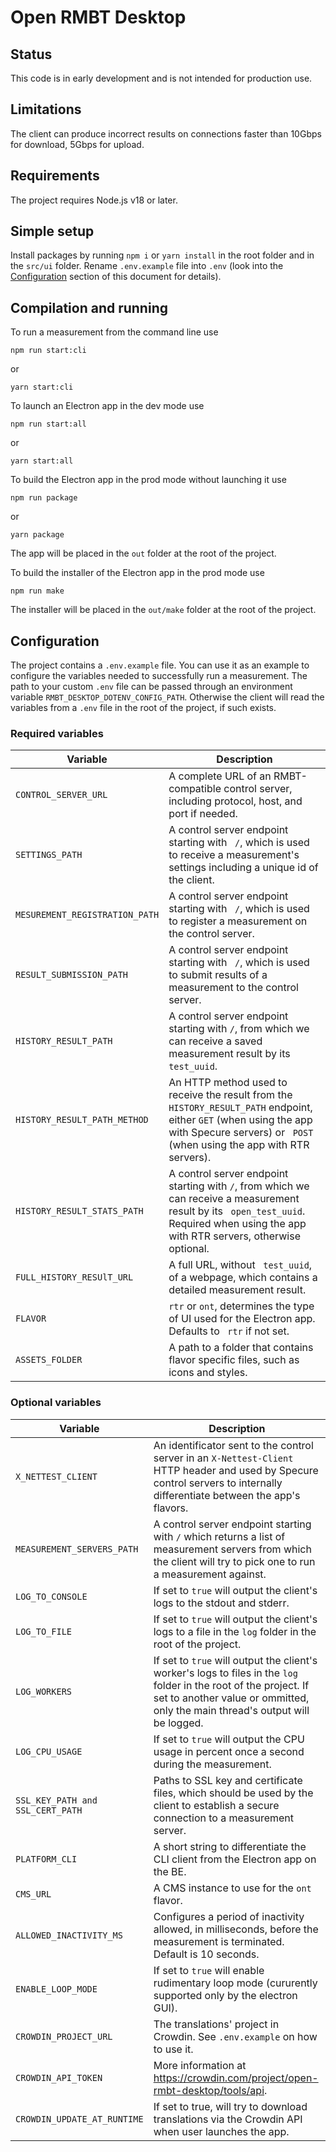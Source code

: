 # Open RMBT Desktop

## Status

This code is in early development and is not intended for production use.

## Limitations

The client can produce incorrect results on connections faster than 10Gbps for download, 5Gbps for upload.

## Requirements

The project requires Node.js v18 or later.

## Simple setup

Install packages by running `npm i` or `yarn install` in the root folder and in the `src/ui` folder. Rename `.env.example` file into `.env` (look into the [Configuration](#configuration) section of this document for details).

## Compilation and running

To run a measurement from the command line use

    npm run start:cli

or

    yarn start:cli

To launch an Electron app in the dev mode use

    npm run start:all

or

    yarn start:all

To build the Electron app in the prod mode without launching it use

    npm run package

or

    yarn package

The app will be placed in the `out` folder at the root of the project.

To build the installer of the Electron app in the prod mode use

    npm run make

The installer will be placed in the `out/make` folder at the root of the project.

## Configuration

The project contains a `.env.example` file. You can use it as an example to configure the variables needed to successfully run a measurement. The path to your custom `.env` file can be passed through an environment variable `RMBT_DESKTOP_DOTENV_CONFIG_PATH`. Otherwise the client will read the variables from a `.env` file in the root of the project, if such exists.

### Required variables

| Variable                       | Description                                                                                                                                                                                 |
| ------------------------------ | ------------------------------------------------------------------------------------------------------------------------------------------------------------------------------------------- |
| `CONTROL_SERVER_URL`           | A complete URL of an RMBT-compatible control server, including protocol, host, and port if needed.                                                                                          |
| `SETTINGS_PATH`                | A control server endpoint starting with ` /`, which is used to receive a measurement's settings including a unique id of the client.                                                        |
| `MESUREMENT_REGISTRATION_PATH` | A control server endpoint starting with ` /`, which is used to register a measurement on the control server.                                                                                |
| `RESULT_SUBMISSION_PATH`       | A control server endpoint starting with ` /`, which is used to submit results of a measurement to the control server.                                                                       |
| `HISTORY_RESULT_PATH`          | A control server endpoint starting with `/`, from which we can receive a saved measurement result by its ` test_uuid`.                                                                      |
| `HISTORY_RESULT_PATH_METHOD`   | An HTTP method used to receive the result from the `HISTORY_RESULT_PATH` endpoint, either `GET` (when using the app with Specure servers) or ` POST` (when using the app with RTR servers). |
| `HISTORY_RESULT_STATS_PATH`    | A control server endpoint starting with `/`, from which we can receive a measurement result by its ` open_test_uuid`. Required when using the app with RTR servers, otherwise optional.     |
| `FULL_HISTORY_RESUlT_URL`      | A full URL, without ` test_uuid`, of a webpage, which contains a detailed measurement result.                                                                                               |
| `FLAVOR`                       | `rtr` or `ont`, determines the type of UI used for the Electron app. Defaults to ` rtr` if not set.                                                                                         |
| `ASSETS_FOLDER`                | A path to a folder that contains flavor specific files, such as icons and styles.                                                                                                           |

### Optional variables

| Variable                         | Description                                                                                                                                                                                         |
| -------------------------------- | --------------------------------------------------------------------------------------------------------------------------------------------------------------------------------------------------- |
| `X_NETTEST_CLIENT`               | An identificator sent to the control server in an `X-Nettest-Client` HTTP header and used by Specure control servers to internally differentiate between the app's flavors.                         |
| `MEASUREMENT_SERVERS_PATH`       | A control server endpoint starting with `/` which returns a list of measurement servers from which the client will try to pick one to run a measurement against.                                    |
| `LOG_TO_CONSOLE`                 | If set to `true` will output the client's logs to the stdout and stderr.                                                                                                                            |
| `LOG_TO_FILE`                    | If set to `true` will output the client's logs to a file in the `log` folder in the root of the project.                                                                                            |
| `LOG_WORKERS`                    | If set to `true` will output the client's worker's logs to files in the `log` folder in the root of the project. If set to another value or ommitted, only the main thread's output will be logged. |
| `LOG_CPU_USAGE`                  | If set to `true` will output the CPU usage in percent once a second during the measurement.                                                                                                         |
| `SSL_KEY_PATH and SSL_CERT_PATH` | Paths to SSL key and certificate files, which should be used by the client to establish a secure connection to a measurement server.                                                                |
| `PLATFORM_CLI`                   | A short string to differentiate the CLI client from the Electron app on the BE.                                                                                                                     |
| `CMS_URL`                        | A CMS instance to use for the `ont` flavor.                                                                                                                                                         |
| `ALLOWED_INACTIVITY_MS`          | Configures a period of inactivity allowed, in milliseconds, before the measurement is terminated. Default is 10 seconds.                                                                            |
| `ENABLE_LOOP_MODE`               | If set to `true` will enable rudimentary loop mode (cururently supported only by the electron GUI).                                                                                                 |
| `CROWDIN_PROJECT_URL`            | The translations' project in Crowdin. See `.env.example` on how to use it.                                                                                                                          |
| `CROWDIN_API_TOKEN`              | More information at https://crowdin.com/project/open-rmbt-desktop/tools/api.                                                                                                                        |
| `CROWDIN_UPDATE_AT_RUNTIME`      | If set to true, will try to download translations via the Crowdin API when user launches the app.                                                                                                   |
